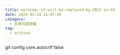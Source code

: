 ```yaml
---
title: warning--LF-will-be-replaced-by-CRLF-in-XX
date: 2024-03-24 11:47:50
category:
  - 日常问题锦集
tag:
  - archive
---
```

git config core.autocrlf false
